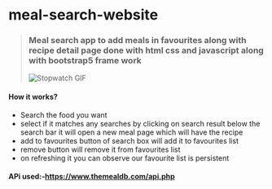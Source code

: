 # meal-search-website
> ### Meal search app to add meals in favourites along with recipe detail page done with html css and javascript along with bootstrap5 frame work
> ![Stopwatch GIF](https://github.com/Sumanthedara1/meal-search-website/blob/main/meal.gif)




#### How it works?
- Search the food you want 
- select if it matches any searches by clicking on search result below the search bar it will open a new meal page which will have the recipe
- add to favourites button of search box will add it to favourites list
- remove button will remove it from favourites list
- on refreshing it you can observe our favourite list is persistent


#### APi used:-https://www.themealdb.com/api.php
